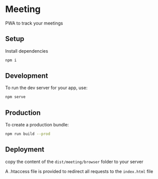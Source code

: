 # Meeting

PWA to track your meetings

## Setup
Install dependencies
```sh
npm i
```

## Development
To run the dev server for your app, use:

```sh
npm serve
```

## Production
To create a production bundle:

```sh
npm run build --prod 
```

## Deployment
copy the content of the `dist/meeting/browser` folder to your server

A .htaccess file is provided to redirect all requests to the `index.html` file

